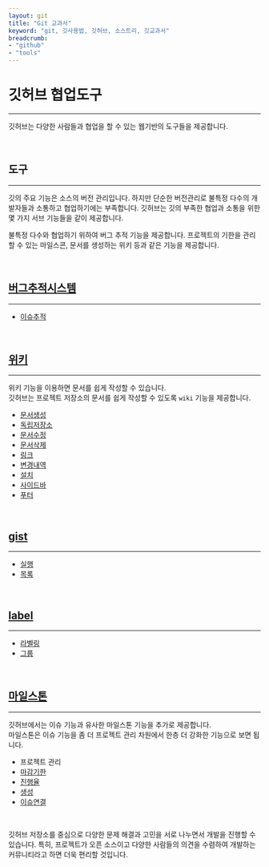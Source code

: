 ```yaml
---
layout: git
title: "Git 교과서"
keyword: "git, 깃사용법, 깃허브, 소스트리, 깃교과서"
breadcrumb:
- "github"
- "tools"
---
```


# 깃허브 협업도구
---
깃허브는 다양한 사람들과 협업을 할 수 있는 웹기반의 도구들을 제공합니다.

<br>

## 도구
---
깃의 주요 기능은 소스의 버전 관리입니다. 하지만 단순한 버전관리로 불특정 다수의 개발자들과 소통하고 협업하기에는 부족합니다. 
깃허브는 깃의 부족한 협업과 소통을 위한 몇 가지 서브 기능들을 같이 제공합니다.  

불특정 다수와 협업하기 위하여 버그 추적 기능을 제공합니다. 프로젝트의 기한을 관리할 수 있는 마일스콘, 문서를 생성하는 위키 등과 같은 기능을 제공합니다.  

<br>

## [버그추적시스템](bts)
---
* [이슈추적](bts)

<br>

## [위키](wiki)
---
위키 기능을 이용하면 문서를 쉽게 작성할 수 있습니다.  
깃허브는 프로젝트 저장소의 문서를 쉽게 작성할 수 있도록 `wiki` 기능을 제공합니다.  
* [문서생성](wiki)
* [독립저장소](wiki)
* [문서수정](wiki)
* [문서삭제](wiki)
* [링크](wiki)
* [변경내역](wiki)
* [설치](wiki)
* [사이드바](wiki)
* [푸터](wiki)

<br>


## [gist](gist)
---
* [실행](gist)
* [목록](gist)

<br>


## [label](label)
---
* [라벨링](label)
* [그룹](label)

<br>


## [마일스톤](milestones)
---
깃허브에서는 이슈 기능과 유사한 마일스톤 기능을 추가로 제공합니다.  
마일스톤은 이슈 기능을 좀 더 프로젝트 관리 차원에서 한층 더 강화한 기능으로 보면 됩니다.  

* 프로젝트 관리
* [마감기한](deadline)
* [진행율](progress)
* [생성](create)
* [이슈연결](issue)

<br>

깃허브 저장소를 중심으로 다양한 문제 해결과 고민을 서로 나누면서 개발을 진행할 수 있습니다. 특히, 프로젝트가 오픈 소스이고 다양한 사람들의 의견을 수렴하여 개발하는 커뮤니티라고 하면 더욱 편리할 것입니다.  



<br>
